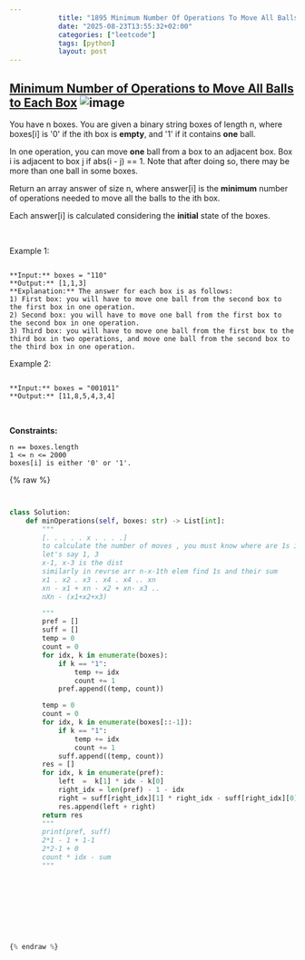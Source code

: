```yaml
---
            title: "1895 Minimum Number Of Operations To Move All Balls To Each Box"
            date: "2025-08-23T13:55:32+02:00"
            categories: ["leetcode"]
            tags: [python]
            layout: post
---
```

            
## [Minimum Number of Operations to Move All Balls to Each Box](https://leetcode.com/problems/minimum-number-of-operations-to-move-all-balls-to-each-box) ![image](https://img.shields.io/badge/Difficulty-Medium-orange)

You have n boxes. You are given a binary string boxes of length n, where boxes[i] is '0' if the ith box is **empty**, and '1' if it contains **one** ball.

In one operation, you can move **one** ball from a box to an adjacent box. Box i is adjacent to box j if abs(i - j) == 1. Note that after doing so, there may be more than one ball in some boxes.

Return an array answer of size n, where answer[i] is the **minimum** number of operations needed to move all the balls to the ith box.

Each answer[i] is calculated considering the **initial** state of the boxes.

 

Example 1:

```

**Input:** boxes = "110"
**Output:** [1,1,3]
**Explanation:** The answer for each box is as follows:
1) First box: you will have to move one ball from the second box to the first box in one operation.
2) Second box: you will have to move one ball from the first box to the second box in one operation.
3) Third box: you will have to move one ball from the first box to the third box in two operations, and move one ball from the second box to the third box in one operation.

```

Example 2:

```

**Input:** boxes = "001011"
**Output:** [11,8,5,4,3,4]
```

 

**Constraints:**

	n == boxes.length
	1 <= n <= 2000
	boxes[i] is either '0' or '1'.

{% raw %}


```python


class Solution:
    def minOperations(self, boxes: str) -> List[int]:
        """
        [. . . . . x . . . .]
        to calculate the number of moves , you must know where are 1s in arr and how far 
        let's say 1, 3 
        x-1, x-3 is the dist 
        similarly in revrse arr n-x-1th elem find 1s and their sum
        x1 . x2 . x3 . x4 . x4 .. xn
        xn - x1 + xn - x2 + xn- x3 ..
        nXn - (x1+x2+x3)

        """
        pref = []
        suff = []
        temp = 0
        count = 0
        for idx, k in enumerate(boxes):
            if k == "1":
                temp += idx
                count += 1
            pref.append((temp, count))

        temp = 0
        count = 0
        for idx, k in enumerate(boxes[::-1]):
            if k == "1":
                temp += idx
                count += 1
            suff.append((temp, count))
        res = []
        for idx, k in enumerate(pref):
            left  =  k[1] * idx - k[0]
            right_idx = len(pref) - 1 - idx
            right = suff[right_idx][1] * right_idx - suff[right_idx][0]
            res.append(left + right)
        return res
        """
        print(pref, suff)
        2*1 - 1 + 1-1
        2*2-1 + 0
        count * idx - sum
        """



        


        


{% endraw %}
```
